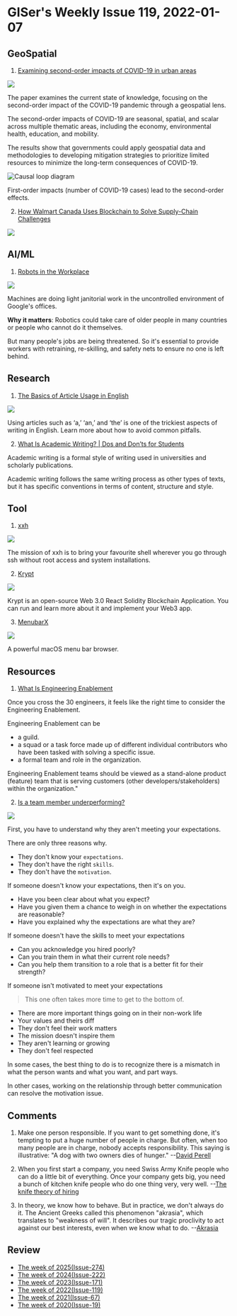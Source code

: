# GISer's Weekly Issue 119, 2022-01-07

## GeoSpatial

1. [Examining second-order impacts of COVID-19 in urban areas](https://www.tandfonline.com/doi/full/10.1080/19475683.2021.1954087)

![](https://mapgive.state.gov/assets/img/C2M2-MainPage-GlobalActivitiesMapTitled.jpg?997df9f8)

The paper examines the current state of knowledge, focusing on the second-order impact of the COVID-19 pandemic through a geospatial lens.

The second-order impacts of COVID-19 are seasonal, spatial, and scalar across multiple thematic areas, including the economy, environmental health, education, and mobility.

The results show that governments could apply geospatial data and methodologies to developing mitigation strategies to prioritize limited resources to minimize the long-term consequences of COVID-19.

![Causal loop diagram](blob:https://www.tandfonline.com/030444b3-461a-453b-9857-ff851a345d23)

First-order impacts (number of COVID-19 cases) lead to the second-order effects.

2. [How Walmart Canada Uses Blockchain to Solve Supply-Chain Challenges](https://hbr.org/2022/01/how-walmart-canada-uses-blockchain-to-solve-supply-chain-challenges)

![](https://hbr.org/resources/images/article_assets/2022/01/Jan22_05_1040543454-2.jpg)

## AI/ML

1. [Robots in the Workplace](https://read.deeplearning.ai/the-batch/issue-126/)

![](https://cdn2.hubspot.net/hub/5871640/hubfs/ezgif.com-gif-maker%20-%202021-12-03T184229.220.gif?upscale=true&width=1200&upscale=true&name=ezgif.com-gif-maker%20-%202021-12-03T184229.220.gif)

Machines are doing light janitorial work in the uncontrolled environment of Google's offices.

**Why it matters**: Robotics could take care of older people in many countries or people who cannot do it themselves.

But many people's jobs are being threatened. So it's essential to provide workers with retraining, re-skilling, and safety nets to ensure no one is left behind.

## Research

1. [The Basics of Article Usage in English](https://www.aje.com/arc/editing-tip-basics-article-usage/?utm_medium=email)

![](https://www.aje.com/dist/img/arc/AJE-Article-Flowchart.png)

Using articles such as ‘a,’ ‘an,’ and ‘the’ is one of the trickiest aspects of writing in English. Learn more about how to avoid common pitfalls.

2. [What Is Academic Writing? | Dos and Don’ts for Students](https://www.scribbr.com/category/academic-writing/)

Academic writing is a formal style of writing used in universities and scholarly publications.

Academic writing follows the same writing process as other types of texts, but it has specific conventions in terms of content, structure and style.

## Tool

1. [xxh](https://github.com/xxh/xxh)

![](https://raw.githubusercontent.com/xxh/static/master/xxh-demo2.gif)

The mission of xxh is to bring your favourite shell wherever you go through ssh without root access and system installations.

2. [Krypt](https://github.com/adrianhajdin/project_web3.0)

![](https://camo.githubusercontent.com/b61e5e14fa54284302665905b7548c96dc36a81c500fbda2172f0ce95ce8302a/68747470733a2f2f692e6962622e636f2f44564634744e572f696d6167652e706e67)

Krypt is an open-source Web 3.0 React Solidity Blockchain Application. You can run and learn more about it and implement your Web3 app.

3. [MenubarX](https://menubarx.app/)

![](https://tva1.sinaimg.cn/large/008i3skNly1gy4d32u17ej30xs0l4whv.jpg)

A powerful macOS menu bar browser.

## Resources

1. [What Is Engineering Enablement](https://softwareleadweekly.us6.list-manage.com/track/click?u=1a258e0fefbb23214c59c5a8d&id=9d95ea8c04&e=b1367de9f9)

Once you cross the 30 engineers, it feels like the right time to consider the Engineering Enablement.

Engineering Enablement can be

- a guild.
- a squad or a task force made up of different individual contributors who have been tasked with solving a specific issue.
- a formal team and role in the organization.

Engineering Enablement teams should be viewed as a stand-alone product (feature) team that is serving customers (other developers/stakeholders) within the organization."

2. [Is a team member underperforming?](https://twitter.com/joulee/status/1426254058805858309)

![](https://pbs.twimg.com/media/E8sSRjCVkAIaK2X?format=jpg&name=small)

First, you have to understand why they aren't meeting your expectations.

There are only three reasons why.

- They don't know your `expectations`.
- They don't have the right `skills`.
- They don't have the `motivation`.

If someone doesn't know your expectations, then it's on you.

- Have you been clear about what you expect?
- Have you given them a chance to weigh in on whether the expectations are reasonable?
- Have you explained why the expectations are what they are?

If someone doesn't have the skills to meet your expectations

- Can you acknowledge you hired poorly?
- Can you train them in what their current role needs?
- Can you help them transition to a role that is a better fit for their strength?

If someone isn't motivated to meet your expectations

> This one often takes more time to get to the bottom of.

- There are more important things going on in their non-work life
- Your values and theirs diff
- They don't feel their work matters
- The mission doesn't inspire them
- They aren't learning or growing
- They don't feel respected

In some cases, the best thing to do is to recognize there is a mismatch in what the person wants and what you want, and part ways.

In other cases, working on the relationship through better communication can resolve the motivation issue.

## Comments

1. Make one person responsible. If you want to get something done, it's tempting to put a huge number of people in charge. But often, when too many people are in charge, nobody accepts responsibility. This saying is illustrative: "A dog with two owners dies of hunger."
   --[David Perell](https://ckarchive.com/b/zlughnhz932k)

2. When you first start a company, you need Swiss Army Knife people who can do a little bit of everything. Once your company gets big, you need a bunch of kitchen knife people who do one thing very, very well.
   --[The knife theory of hiring](https://ckarchive.com/b/zlughnhz932k)

3. In theory, we know how to behave. But in practice, we don't always do it. The Ancient Greeks called this phenomenon "akrasia", which translates to "weakness of will". It describes our tragic proclivity to act against our best interests, even when we know what to do.
   --[Akrasia](https://ckarchive.com/b/zlughnhz932k)

## Review

- [The week of 2025(Issue-274)](../2025/issue-274.md)
- [The week of 2024(Issue-222)](../2024/issue-222.md)
- [The week of 2023(Issue-171)](../2023/issue-171.md)
- [The week of 2022(Issue-119)](../2022/issue-119.md)
- [The week of 2021(Issue-67)](../2021/issue-67.md)
- [The week of 2020(Issue-19)](../2020/issue-19.md)
